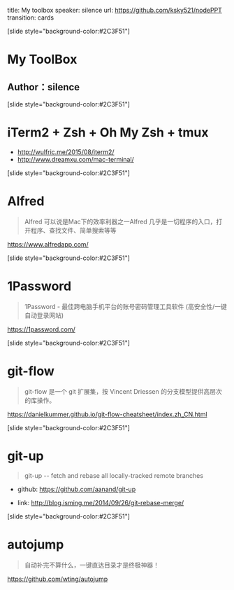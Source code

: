 title: My toolbox
speaker: silence
url: https://github.com/ksky521/nodePPT
transition: cards


[slide style="background-color:#2C3F51"]

# My ToolBox
## Author：silence

[slide style="background-color:#2C3F51"]

# iTerm2 + Zsh + Oh My Zsh + tmux

- http://wulfric.me/2015/08/iterm2/
- http://www.dreamxu.com/mac-terminal/

[slide style="background-color:#2C3F51"]

# Alfred

> Alfred 可以说是Mac下的效率利器之一Alfred 几乎是一切程序的入口，打开程序、查找文件、简单搜索等等

https://www.alfredapp.com/


[slide style="background-color:#2C3F51"]

# 1Password

> 1Password - 最佳跨电脑手机平台的账号密码管理工具软件 (高安全性/一键自动登录网站)

https://1password.com/

[slide style="background-color:#2C3F51"]

# git-flow

> git-flow 是一个 git 扩展集，按 Vincent Driessen 的分支模型提供高层次的库操作。

https://danielkummer.github.io/git-flow-cheatsheet/index.zh_CN.html

[slide style="background-color:#2C3F51"]

# git-up

> git-up -- fetch and rebase all locally-tracked remote branches

- github: https://github.com/aanand/git-up


- link: http://blog.isming.me/2014/09/26/git-rebase-merge/


[slide style="background-color:#2C3F51"]

# autojump

> 自动补完不算什么，一键直达目录才是终极神器！

https://github.com/wting/autojump
